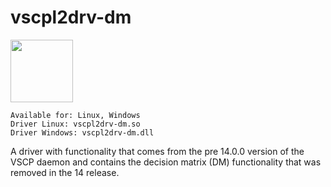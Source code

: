 # vscpl2drv-dm

<img src="https://vscp.org/images/logo.png" width="100">

    Available for: Linux, Windows
    Driver Linux: vscpl2drv-dm.so
    Driver Windows: vscpl2drv-dm.dll

A driver with functionality that comes from the pre 14.0.0 version of the VSCP daemon and contains the  decision matrix (DM) functionality that was removed in the 14 release.
